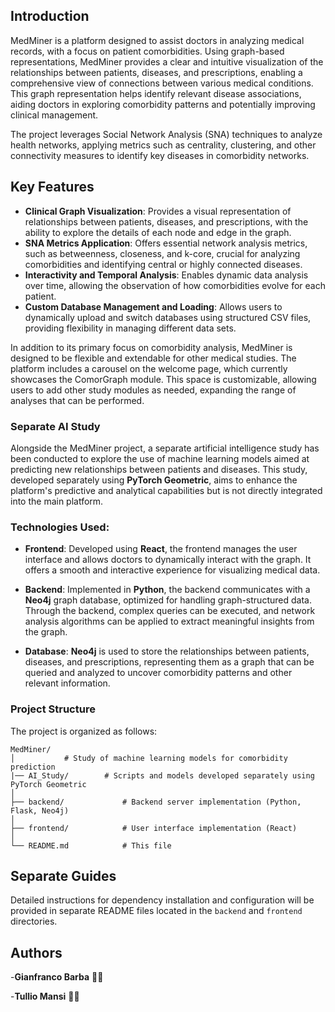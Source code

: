 ## Introduction

MedMiner is a platform designed to assist doctors in analyzing medical records, with a focus on patient comorbidities. Using graph-based representations, MedMiner provides a clear and intuitive visualization of the relationships between patients, diseases, and prescriptions, enabling a comprehensive view of connections between various medical conditions. This graph representation helps identify relevant disease associations, aiding doctors in exploring comorbidity patterns and potentially improving clinical management.

The project leverages Social Network Analysis (SNA) techniques to analyze health networks, applying metrics such as centrality, clustering, and other connectivity measures to identify key diseases in comorbidity networks.

## Key Features

- **Clinical Graph Visualization**: Provides a visual representation of relationships between patients, diseases, and prescriptions, with the ability to explore the details of each node and edge in the graph.
- **SNA Metrics Application**: Offers essential network analysis metrics, such as betweenness, closeness, and k-core, crucial for analyzing comorbidities and identifying central or highly connected diseases.
- **Interactivity and Temporal Analysis**: Enables dynamic data analysis over time, allowing the observation of how comorbidities evolve for each patient.
- **Custom Database Management and Loading**: Allows users to dynamically upload and switch databases using structured CSV files, providing flexibility in managing different data sets.

In addition to its primary focus on comorbidity analysis, MedMiner is designed to be flexible and extendable for other medical studies. The platform includes a carousel on the welcome page, which currently showcases the ComorGraph module. This space is customizable, allowing users to add other study modules as needed, expanding the range of analyses that can be performed.


### Separate AI Study

Alongside the MedMiner project, a separate artificial intelligence study has been conducted to explore the use of machine learning models aimed at predicting new relationships between patients and diseases. This study, developed separately using **PyTorch Geometric**, aims to enhance the platform's predictive and analytical capabilities but is not directly integrated into the main platform.

### Technologies Used:

- **Frontend**: Developed using **React**, the frontend manages the user interface and allows doctors to dynamically interact with the graph. It offers a smooth and interactive experience for visualizing medical data.
  
- **Backend**: Implemented in **Python**, the backend communicates with a **Neo4j** graph database, optimized for handling graph-structured data. Through the backend, complex queries can be executed, and network analysis algorithms can be applied to extract meaningful insights from the graph.
  
- **Database**: **Neo4j** is used to store the relationships between patients, diseases, and prescriptions, representing them as a graph that can be queried and analyzed to uncover comorbidity patterns and other relevant information.

### Project Structure

The project is organized as follows:
```
MedMiner/
│           # Study of machine learning models for comorbidity prediction
|── AI_Study/        # Scripts and models developed separately using PyTorch Geometric
│
├── backend/             # Backend server implementation (Python, Flask, Neo4j)
│
├── frontend/            # User interface implementation (React)
│
└── README.md            # This file

```

## Separate Guides

Detailed instructions for dependency installation and configuration will be provided in separate README files located in the `backend` and `frontend` directories.

## Authors 
-**Gianfranco Barba** 👨‍💻 

-**Tullio Mansi** 👨‍💻 
